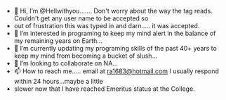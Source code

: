 - 👋 Hi, I’m @Hellwithyou....... Don't worry about the way the tag reads. Couldn't get any user name to be accepted so
-  out of frustration this was typed in and darn..... it was accepted.
- 👀 I’m interested in programing to keep my mind alert in the balance of my remaining years on Earth...
- 🌱 I’m currently updating my programing skills of the past 40+ years to keep my mind from becoming a bucket of slush...
- 💞️ I’m looking to collaborate on NA...
- 📫 How to reach me..... email at ra1683@hotmail.com I usually respond within 24 hours...maybe a little
- slower now that I have reached Emeritus status at the College.

<!---
Hellwithyou/Hellwithyou is a ✨ special ✨ repository because its `README.md` (this file) appears on your GitHub profile.
You can click the Preview link to take a look at your changes.
--->
